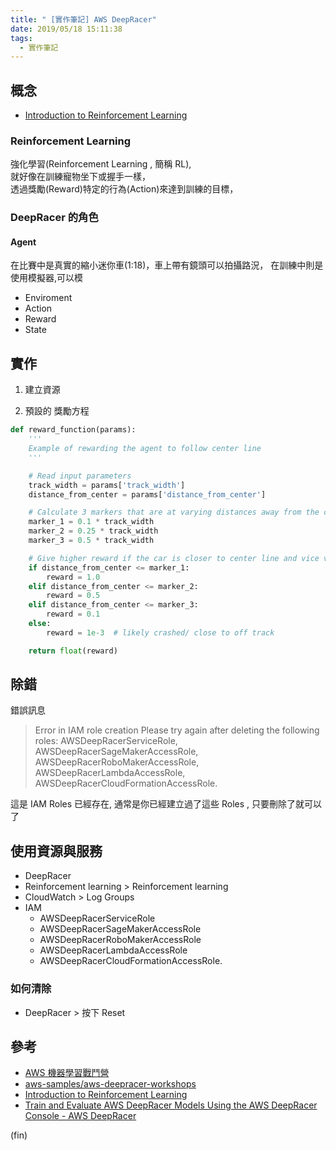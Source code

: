 ```yaml
---
title: " [實作筆記] AWS DeepRacer"
date: 2019/05/18 15:11:38
tags:
  - 實作筆記
---
```


## 概念

- [Introduction to Reinforcement Learning](https://d2k9g1efyej86q.cloudfront.net/)

### Reinforcement Learning

強化學習(Reinforcement Learning , 簡稱 RL),  
就好像在訓練寵物坐下或握手一樣，  
透過獎勵(Reward)特定的行為(Action)來達到訓練的目標，

### DeepRacer 的角色

#### Agent

在比賽中是真實的縮小迷你車(1:18)，車上帶有鏡頭可以拍攝路況，
在訓練中則是使用模擬器,可以模

- Enviroment
- Action
- Reward
- State

## 實作

1. 建立資源

2. 預設的 獎勵方程

```py
def reward_function(params):
    '''
    Example of rewarding the agent to follow center line
    '''

    # Read input parameters
    track_width = params['track_width']
    distance_from_center = params['distance_from_center']

    # Calculate 3 markers that are at varying distances away from the center line
    marker_1 = 0.1 * track_width
    marker_2 = 0.25 * track_width
    marker_3 = 0.5 * track_width

    # Give higher reward if the car is closer to center line and vice versa
    if distance_from_center <= marker_1:
        reward = 1.0
    elif distance_from_center <= marker_2:
        reward = 0.5
    elif distance_from_center <= marker_3:
        reward = 0.1
    else:
        reward = 1e-3  # likely crashed/ close to off track

    return float(reward)
```

## 除錯

錯誤訊息

> Error in IAM role creation
> Please try again after deleting the following roles: AWSDeepRacerServiceRole,
> AWSDeepRacerSageMakerAccessRole, AWSDeepRacerRoboMakerAccessRole,
> AWSDeepRacerLambdaAccessRole, AWSDeepRacerCloudFormationAccessRole.

這是 IAM Roles 已經存在, 通常是你已經建立過了這些 Roles , 只要刪除了就可以了

## 使用資源與服務

- DeepRacer
- Reinforcement learning > Reinforcement learning
- CloudWatch > Log Groups
- IAM
  - AWSDeepRacerServiceRole
  - AWSDeepRacerSageMakerAccessRole
  - AWSDeepRacerRoboMakerAccessRole
  - AWSDeepRacerLambdaAccessRole
  - AWSDeepRacerCloudFormationAccessRole.

### 如何清除

- DeepRacer > 按下 Reset

## 參考

- [AWS 機器學習戰鬥營](https://aws-workshop-tw-03.splashthat.com/)
- [aws-samples/aws-deepracer-workshops](https://github.com/aws-samples/aws-deepracer-workshops/tree/master/Workshops/2019-AWSSummits-AWSDeepRacerService/Lab1)
- [Introduction to Reinforcement Learning](https://d2k9g1efyej86q.cloudfront.net/)
- [Train and Evaluate AWS DeepRacer Models Using the AWS DeepRacer Console - AWS DeepRacer](https://docs.aws.amazon.com/en_us/deepracer/latest/developerguide/deepracer-console-train-evaluate-models.html)

(fin)
